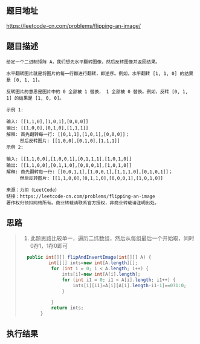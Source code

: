 ## 题目地址

 https://leetcode-cn.com/problems/flipping-an-image/ 

## 题目描述

```
给定一个二进制矩阵 A，我们想先水平翻转图像，然后反转图像并返回结果。

水平翻转图片就是将图片的每一行都进行翻转，即逆序。例如，水平翻转 [1, 1, 0] 的结果是 [0, 1, 1]。

反转图片的意思是图片中的 0 全部被 1 替换， 1 全部被 0 替换。例如，反转 [0, 1, 1] 的结果是 [1, 0, 0]。

示例 1:

输入: [[1,1,0],[1,0,1],[0,0,0]]
输出: [[1,0,0],[0,1,0],[1,1,1]]
解释: 首先翻转每一行: [[0,1,1],[1,0,1],[0,0,0]]；
     然后反转图片: [[1,0,0],[0,1,0],[1,1,1]]
示例 2:

输入: [[1,1,0,0],[1,0,0,1],[0,1,1,1],[1,0,1,0]]
输出: [[1,1,0,0],[0,1,1,0],[0,0,0,1],[1,0,1,0]]
解释: 首先翻转每一行: [[0,0,1,1],[1,0,0,1],[1,1,1,0],[0,1,0,1]]；
     然后反转图片: [[1,1,0,0],[0,1,1,0],[0,0,0,1],[1,0,1,0]]

来源：力扣（LeetCode）
链接：https://leetcode-cn.com/problems/flipping-an-image
著作权归领扣网络所有。商业转载请联系官方授权，非商业转载请注明出处。
```

## 思路

> 1. 此题思路比较单一，遍历二纬数组，然后从每组最后一个开始取，同时0存1，1存0即可
> 
>```java
>   public int[][] flipAndInvertImage(int[][] A) {
>           int[][] ints=new int[A.length][];
>            for (int i = 0; i < A.length; i++) {
>                ints[i]=new int[A[i].length];
>                for (int i1 = 0; i1 < A[i].length; i1++) {
>                    ints[i][i1]=A[i][A[i].length-i1-1]==0?1:0;
>                }
>    
>            }
>            return ints;
>        }
>    ```

## 执行结果

